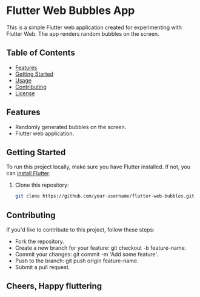 # Flutter Web Bubbles App

This is a simple Flutter web application created for experimenting with Flutter Web. The app renders random bubbles on the screen.

## Table of Contents

- [Features](#features)
- [Getting Started](#getting-started)
- [Usage](#usage)
- [Contributing](#contributing)
- [License](#license)

## Features

- Randomly generated bubbles on the screen.
- Flutter web application.

## Getting Started

To run this project locally, make sure you have Flutter installed. If not, you can [install Flutter](https://flutter.dev/docs/get-started/install).

1. Clone this repository:

   ```bash
   git clone https://github.com/your-username/flutter-web-bubbles.git


## Contributing

If you'd like to contribute to this project, follow these steps:

- Fork the repository.
- Create a new branch for your feature: git checkout -b feature-name.
- Commit your changes: git commit -m 'Add some feature'.
- Push to the branch: git push origin feature-name.
- Submit a pull request.


## Cheers, Happy fluttering
